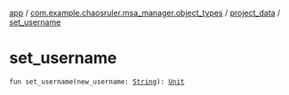 [app](../../index.md) / [com.example.chaosruler.msa_manager.object_types](../index.md) / [project_data](index.md) / [set_username](.)

# set_username

`fun set_username(new_username: `[`String`](https://kotlinlang.org/api/latest/jvm/stdlib/kotlin/-string/index.html)`): `[`Unit`](https://kotlinlang.org/api/latest/jvm/stdlib/kotlin/-unit/index.html)